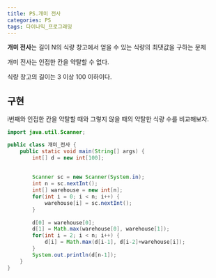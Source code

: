 ```yaml
---
title: PS.개미 전사
categories: PS
tags: 다이나믹_프로그래밍
---
```




**개미 전사**는 길이 N의 식량 창고에서 얻을 수 있는 식량의 최댓값을 구하는 문제

개미 전사는 인접한 칸을 약탈할 수 없다.

식량 창고의 길이는 3 이상 100 이하이다.



## 구현

i번째와 인접한 칸을 약탈할 때와 그렇지 않을 때의 약탈한 식량 수를 비교해보자.



```java
import java.util.Scanner;

public class 개미_전사 {
    public static void main(String[] args) {
        int[] d = new int[100];
        
        
        Scanner sc = new Scanner(System.in);
        int n = sc.nextInt();
        int[] warehouse = new int[n];
        for(int i = 0; i < n; i++) {
            warehouse[i] = sc.nextInt();
        }
        
        d[0] = warehouse[0];
        d[1] = Math.max(warehouse[0], warehouse[1]);
        for(int i = 2; i < n; i++) {
            d[i] = Math.max(d[i-1], d[i-2]+warehouse[i]);
        }
        System.out.println(d[n-1]);
    }
}
```

